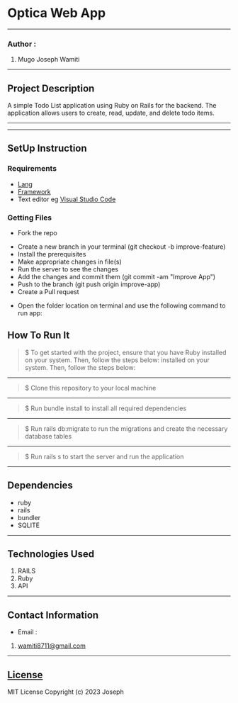 # Optica Web App
*****
### Author :
1. Mugo Joseph Wamiti
****
## Project Description
A simple Todo List application using Ruby on Rails for the backend. The application allows users to create, read, update,
and delete todo items.
******

*****
## SetUp Instruction
### Requirements
* [Lang](https://www.ruby-lang.org/en/)
* [Framework](https://rubyonrails.org/)
* Text editor eg [Visual Studio Code](https://code.visualstudio.com/download)


### Getting Files
* Fork the repo
- Create a new branch in your terminal (git checkout -b improve-feature)
- Install the prerequisites
- Make appropriate changes in file(s)
- Run the server to see the changes
- Add the changes and commit them (git commit -am "Improve App")
- Push to the branch (git push origin improve-app)
- Create a Pull request
* Open the folder location on terminal and use the following command to run app:

## How To Run It
>  $ To get started with the project, ensure that you have Ruby installed on your system. Then, follow the steps below: installed on your system. Then, follow the steps below:
*****
> $  Clone this repository to your local machine
*****
> $ Run bundle install to install all required dependencies
*****
> $ Run rails db:migrate to run the migrations and create the necessary database tables
*****
> $ Run rails s to start the server and run the application
*****
## Dependencies
- ruby
- rails
- bundler
- SQLITE

*****
## Technologies Used
1. RAILS
2. Ruby 
3. API
*****
## Contact Information
* Email : 
1. wamiti8711@gmail.com
*****
## [License](LICENSE)
MIT License
Copyright (c) 2023 Joseph

